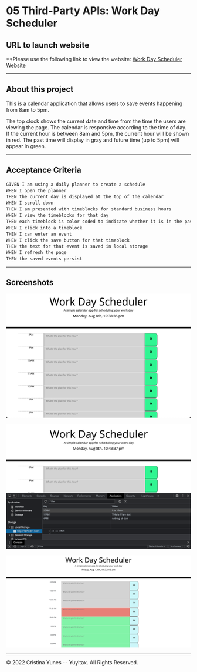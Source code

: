 # 05 Third-Party APIs: Work Day Scheduler

## URL to launch website

**Please use the following link to view the website: [Work Day Scheduler Website](https://yuyitax.github.io/05-Work-Day-Scheduler/)

-------------

## About this project

This is a calendar application that allows users to save events happening from 8am to 5pm. 

The top clock shows the current date and time from the time the users are viewing the page. The calendar is responsive according to the time of day. If the current hour is between 8am and 5pm, the current hour will be shown in red. The past time will display in gray and future time (up to 5pm) will appear in green.

-------------

## Acceptance Criteria

```md
GIVEN I am using a daily planner to create a schedule
WHEN I open the planner
THEN the current day is displayed at the top of the calendar
WHEN I scroll down
THEN I am presented with timeblocks for standard business hours
WHEN I view the timeblocks for that day
THEN each timeblock is color coded to indicate whether it is in the past, present, or future
WHEN I click into a timeblock
THEN I can enter an event
WHEN I click the save button for that timeblock
THEN the text for that event is saved in local storage
WHEN I refresh the page
THEN the saved events persist
```

-------------

## Screenshots

![First look once you go inside the website and hours are not in between 8am and 5pm.](./assets/past-time-view.png)

![Look inside the Local Storage, Key is the time and Value is the input](./assets/todo-saved-local-storage.png)

![If time is on hour 11, the red background(present class) will be activated like shown on this photo:](./assets/hour-11-preview.png)

-------------

© 2022 Cristina Yunes -- Yuyitax. All Rights Reserved.
